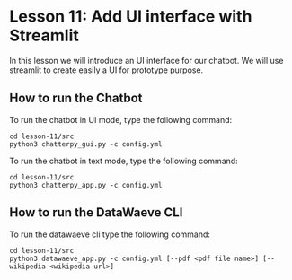 # Lesson 11: Add UI interface with Streamlit

In this lesson we will introduce an UI interface for our chatbot. We will use streamlit to create easily a UI for prototype purpose.

## How to run the Chatbot

To run the chatbot in UI mode, type the following command:

```
cd lesson-11/src
python3 chatterpy_gui.py -c config.yml
```

To run the chatbot in text mode, type the following command:

```
cd lesson-11/src
python3 chatterpy_app.py -c config.yml
```

## How to run the DataWaeve CLI

To run the datawaeve cli type the following command:

```
cd lesson-11/src
python3 datawaeve_app.py -c config.yml [--pdf <pdf file name>] [--wikipedia <wikipedia url>]
```
